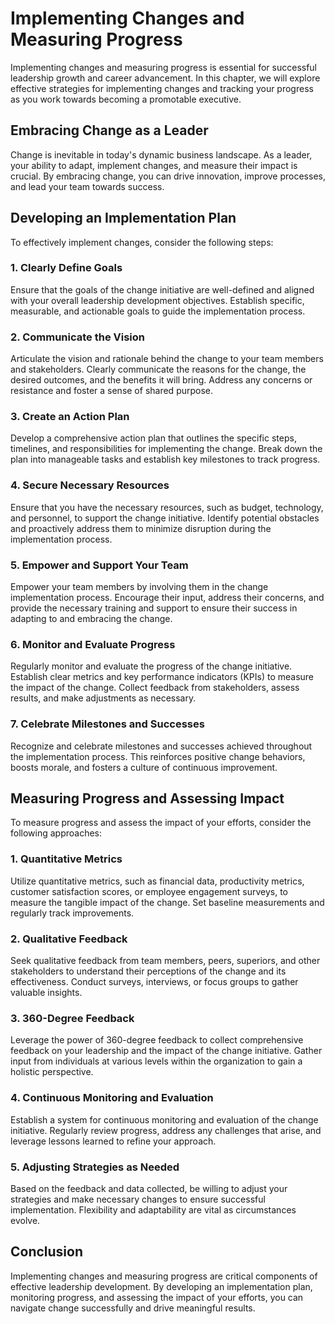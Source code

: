 Implementing Changes and Measuring Progress
======================================================

Implementing changes and measuring progress is essential for successful leadership growth and career advancement. In this chapter, we will explore effective strategies for implementing changes and tracking your progress as you work towards becoming a promotable executive.

Embracing Change as a Leader
----------------------------

Change is inevitable in today's dynamic business landscape. As a leader, your ability to adapt, implement changes, and measure their impact is crucial. By embracing change, you can drive innovation, improve processes, and lead your team towards success.

Developing an Implementation Plan
---------------------------------

To effectively implement changes, consider the following steps:

### 1. Clearly Define Goals

Ensure that the goals of the change initiative are well-defined and aligned with your overall leadership development objectives. Establish specific, measurable, and actionable goals to guide the implementation process.

### 2. Communicate the Vision

Articulate the vision and rationale behind the change to your team members and stakeholders. Clearly communicate the reasons for the change, the desired outcomes, and the benefits it will bring. Address any concerns or resistance and foster a sense of shared purpose.

### 3. Create an Action Plan

Develop a comprehensive action plan that outlines the specific steps, timelines, and responsibilities for implementing the change. Break down the plan into manageable tasks and establish key milestones to track progress.

### 4. Secure Necessary Resources

Ensure that you have the necessary resources, such as budget, technology, and personnel, to support the change initiative. Identify potential obstacles and proactively address them to minimize disruption during the implementation process.

### 5. Empower and Support Your Team

Empower your team members by involving them in the change implementation process. Encourage their input, address their concerns, and provide the necessary training and support to ensure their success in adapting to and embracing the change.

### 6. Monitor and Evaluate Progress

Regularly monitor and evaluate the progress of the change initiative. Establish clear metrics and key performance indicators (KPIs) to measure the impact of the change. Collect feedback from stakeholders, assess results, and make adjustments as necessary.

### 7. Celebrate Milestones and Successes

Recognize and celebrate milestones and successes achieved throughout the implementation process. This reinforces positive change behaviors, boosts morale, and fosters a culture of continuous improvement.

Measuring Progress and Assessing Impact
---------------------------------------

To measure progress and assess the impact of your efforts, consider the following approaches:

### 1. Quantitative Metrics

Utilize quantitative metrics, such as financial data, productivity metrics, customer satisfaction scores, or employee engagement surveys, to measure the tangible impact of the change. Set baseline measurements and regularly track improvements.

### 2. Qualitative Feedback

Seek qualitative feedback from team members, peers, superiors, and other stakeholders to understand their perceptions of the change and its effectiveness. Conduct surveys, interviews, or focus groups to gather valuable insights.

### 3. 360-Degree Feedback

Leverage the power of 360-degree feedback to collect comprehensive feedback on your leadership and the impact of the change initiative. Gather input from individuals at various levels within the organization to gain a holistic perspective.

### 4. Continuous Monitoring and Evaluation

Establish a system for continuous monitoring and evaluation of the change initiative. Regularly review progress, address any challenges that arise, and leverage lessons learned to refine your approach.

### 5. Adjusting Strategies as Needed

Based on the feedback and data collected, be willing to adjust your strategies and make necessary changes to ensure successful implementation. Flexibility and adaptability are vital as circumstances evolve.

Conclusion
----------

Implementing changes and measuring progress are critical components of effective leadership development. By developing an implementation plan, monitoring progress, and assessing the impact of your efforts, you can navigate change successfully and drive meaningful results.
